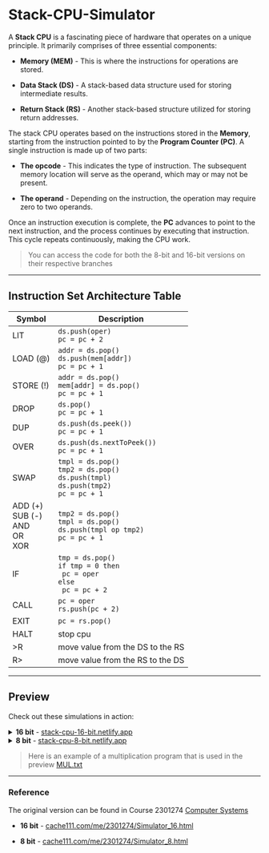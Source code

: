 # Stack-CPU-Simulator

A **Stack CPU** is a fascinating piece of hardware that operates on a unique principle. It primarily comprises of three essential components:

- **Memory (MEM)** - This is where the instructions for operations are stored.

- **Data Stack (DS)** - A stack-based data structure used for storing intermediate results.

- **Return Stack (RS)** - Another stack-based structure utilized for storing return addresses.

The stack CPU operates based on the instructions stored in the **Memory**, starting from the instruction pointed to by the **Program Counter (PC)**. A single instruction is made up of two parts:

- **The opcode** - This indicates the type of instruction. The subsequent memory location will serve as the operand, which may or may not be present.

- **The operand** - Depending on the instruction, the operation may require zero to two operands.

Once an instruction execution is complete, the **PC** advances to point to the next instruction, and the process continues by executing that instruction. This cycle repeats continuously, making the CPU work.

> You can access the code for both the 8-bit and 16-bit versions on their respective branches

---

## Instruction Set Architecture Table
| Symbol | Description |
| --------------- | --------------- |
| LIT    | ```ds.push(oper)```<br>```pc = pc + 2```   | 
| LOAD (@)    | ```addr = ds.pop()``` <br>```ds.push(mem[addr])```<br>```pc = pc + 1```  | 
| STORE (!)   | ```addr = ds.pop()```<br>```mem[addr] = ds.pop()```<br>```pc = pc + 1``` | 
| DROP   |```ds.pop()```<br>```pc = pc + 1```    | 
| DUP   | ```ds.push(ds.peek())```<br>```pc = pc + 1```    | 
| OVER   | ```ds.push(ds.nextToPeek())```<br>```pc = pc + 1```    | 
| SWAP   | ```tmpl = ds.pop()```<br>```tmp2 = ds.pop()```<br>```ds.push(tmpl)```<br>```ds.push(tmp2)```<br>```pc = pc + 1```    | 
| ADD (+)<br>SUB (-)<br>AND<br>OR<br>XOR   | ```tmp2 = ds.pop()```<br>```tmpl = ds.pop()```<br>```ds.push(tmpl op tmp2)```<br>```pc = pc + 1```   | 
| IF   | ```tmp = ds.pop()```<br>```if tmp = 0 then```<br>``` pc = oper```<br>```else```<br>``` pc = pc + 2``` | 
| CALL   | ```pc = oper``` <br>```rs.push(pc + 2)```    | 
| EXIT   | ```pc = rs.pop()```   | 
| HALT   | stop cpu   | 
| >R   | move value from the DS to the RS  | 
| R>   | move value from the RS to the DS  | 

---

## Preview

Check out these simulations in action:

<details>
<summary><b>16 bit</b> - <a href="https://stack-cpu-16-bit.netlify.app/">stack-cpu-16-bit.netlify.app</a></summary>

![image](https://github.com/ExitedState/Stack-CPU-Simulator/assets/67526393/5773ab11-4f88-4704-8dc6-63e778be4183)

</details>

<details>
<summary><b>8 bit</b> - <a href="https://stack-cpu-8-bit.netlify.app/">stack-cpu-8-bit.netlify.app</a></summary>

![image](https://github.com/ExitedState/Stack-CPU-Simulator/assets/67526393/9639f747-fd86-483f-b26f-74988023d029)

</details>

> Here is an example of a multiplication program that is used in the preview [MUL.txt](https://github.com/ExitedState/Stack-CPU-Simulator/files/11583702/MUL.txt)


---


### Reference

The original version can be found in Course 2301274 [Computer Systems](https://cache111.com/me/2301274.html)

- **16 bit** - [cache111.com/me/2301274/Simulator_16.html](https://cache111.com/me/2301274/Simulator_16.html)

- **8 bit** - [cache111.com/me/2301274/Simulator_8.html](https://cache111.com/me/2301274/Simulator_8.html)
